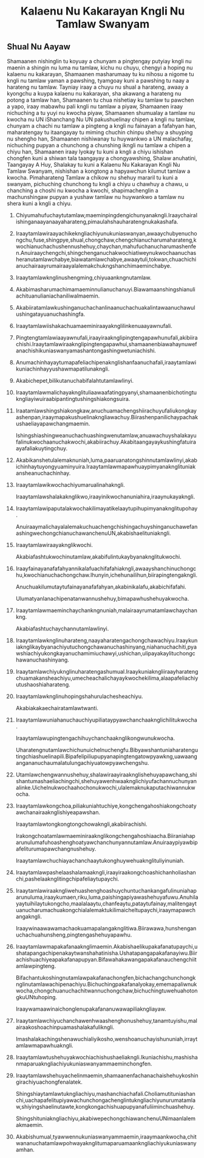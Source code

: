 <h1 align='center'>Kalaenu Nu Kakarayan Kngli Nu Tamlaw Swanyam</h1>
<h2>Shual Nu Aayaw</h2>
<p>Shamaanen nishinglin tu koyuay a chunyam a pingtengay putyiay kngli nu maenin a shingin nu luma nu tamlaw, kichu nu chuyu, chengyi a hoping nu kalaenu nu kakarayan,
Shamaanen masharumaay tu ku nihosu a nigome tu kngli nu tamlaw yaman a pawshing, tyamgoay kuni a pawshing tu naay a harateng nu tamlaw. Tayniay iraay a chuyu nu shual a harateng, awaay a kyongchu a kuypa kalaenu nu kakarayan, sha akawang a harateng nu potong a tamlaw han,
Shamaanen tu chua nishetiay ku tamlaw tu pawchen a yapo, iraay mabawhu pali kngli nu tamlaw a piyaw,
Shamaanen iraay nichuching a tu yuyi nu kwocha piyaw,
Shamaanen shumualay a tamlaw nu kwocha nu UN iShanchang Nu UN pakushuelinay chipen a kngli nu tamlaw, chunyam a chachi nu tamlaw a pingteng a kngli nu fainayan a fafahyan han, maharatengay tu itaangayay tu miming chuchin chinpu shehuy a shuyping nu shengho han,
Shamaanen nishiwanay tu huywankwo a UN malachafay, nichuching pupyan a chunchong a chunshing ikngli nu tamlaw a chipen a chiyu han,
Shamaanen iraay lyokay tu kuni a kngli a chiyu ishishan chongfen kuni a shiwan tala taangayay a chongyawshing,
Shalaw anuhatini,
Taangayay A Huy,
Shalakay tu kuni a Kalaenu Nu Kakarayan Kngli Nu Tamlaw Swanyam, nishishan a kongtong a hapyawchun kilumut tamlaw a kwocha. Pimaharateng Tamlaw a chikow nu shehuy mararil tu kuni a swanyam, pichuching chunchong tu kngli a chiyu u chawhuy a chawu, u chanching a choshi nu kwocha a kwochi, shapimachenglin a machunshingaw pupyan a yushaw tamlaw nu huywankwo a tamlaw nu shera kuni a kngli a chiyu.</p>
<ol>
  <li>
    <p>Chiyumahufuchaytutamlaw,maeminpingdengichunyanakngli.Iraaychairalishinganaayanaayaharateng,pimaulahshauharatengnukakashafa.</p>
  </li>
  <li>
    <p>Iraaytamlawiraayachikekngliachiyunukuniaswanyan,awaaychubyenuchongchu,fuse,shingpye,shual,chongchaw,chengchianucharumaharateng,kwochianuchachushennushehuy,chaychan,mahufuchanucharumashenfen.Anuiraaychengchi,shingchenganuchakwochiatiweynukwochaanuchasheranutamlawchabye,biawatamlawchabye,awaaytuli,tokwan,chuachichianuchairaayrumairaayalalemakchukngshanchimaeminchabye.</p>
  </li>
  <li>
    <p>Iraaytamlawknglinushengming,chiyuaankngnutamlaw.</p>
  </li>
  <li>
    <p>Akabimasharumachimamaeminnulianuchanuyi.Biawamaanshingshianuliachituanulianiachaniliwalmaemin.</p>
  </li>
  <li>
    <p>Akabiiratamlawkushinganuchachanlinaanuchachuakalintawaanuchawulushingatayuanuchashingfa.</p>
  </li>
  <li>
    <p>Iraaytamlawiishakachuamaeminiraayaknglilinkenuaayawnufali.</p>
  </li>
  <li>
    <p>Pingtengtamlawiaayawnufali,iraayiraaknglipingtengapawhunufali,akibiirachishi.Iraaytamlawiraaknglipingtengapawhui,shamaanenbiawahaynuwefanachishikuniaswanyamashantongashingwetuniachishi.</p>
  </li>
  <li>
    <p>Anumachinhayaytumapafeliachipenaknglishanfaanuchafali,iraaytamlawikuniachinhayyushawmapatilunakngli.</p>
  </li>
  <li>
    <p>Akabichepet,bilikutanuchabifalahtutamlawlinyi.</p>
  </li>
  <li>
    <p>Iraaytamlawmalichayaknglituliaawaafatingpyanyi,shamaanenbichotingtukngliayiwuiraabipantingtushingshiakongsuira.</p>
  </li>
  <li>
    <p>Iraatamlawshingshiakongkaw,anuchuamachengshiirachuyufaliukongkayashenpan,iraaymapakushuelinakngliawachuy.Biirashenpanilichaypachakushaeliayapawchangmaemin.</p>
    <p>Ishingshiashingweanuchachuashingwenutamlaw,anuawachuyshalakayufalinukwochaanuchakwochi,akabiirachuy.Akabitaangayaykushingfatuiraayafaliakuytingchuy.</p>
  </li>
  <li>
    <p>Akabikanshetulalemaknuniah,luma,paaruanatongshinnutamlawlinyi,akabichinhaytuyongyuaminyuira.Iraaytamlawmapawhuaypimyanaknglituniakansheanuchachinhay.</p>
  </li>
  <li>
    <p>Iraaytamlawikwochachiyumarualinahakngli.</p>
    <p>Iraaytamlawshalakaknglikwo,iraayinikwochanuniahira,iraaynukayakngli.</p>
  </li>
  <li>
    <p>Iraaytamlawipaputalakwochakilimayatikelaaytupihupimyanaknglitupohay.</p>
    <p>AnuiraaymalichayalalemakuchuachengchishingachuyshinganuchawefanashingwechongchianuchawanchenuUN,akabishaelituniakngli.</p>
  </li>
  <li>
    <p>Iraaytamlawiraayaknglikwochi.</p>
    <p>Akabiafashtukwochinutamlaw,akabifulintukaybyanaknglitukwochi.</p>
  </li>
  <li>
    <p>Iraayfainayanafafahyannikalafuachifafahiakngli,awaayshanchinuchongchu,kwochianuchachongchaw.Ihunyin,ichehunailihun,biirapingtengakngli.</p>
    <p>Anuchuakilumutaytufainayanafafahyan,akabinikalafu,akabichifafahi.</p>
    <p>Ulumatyanlanachipenatanwannushehuy,bimapawhushehuyakwocha.</p>
  </li>
  <li>
    <p>Iraaytamlawmaeminchaychankngnuniah,malairaayrumatamlawchaychankng.</p>
    <p>Akabiafashtuchaychannutamlawlinyi.</p>
  </li>
  <li>
    <p>Iraaytamlawknglinuharateng,naayaharatengachongchawachiyu.Iraaykuniaknglikaybyanachiyutuchongchawanuchashinyang,niahanuchachiti,pyawshiachiyukongkayanuchamimiuchawyi,ushichan,ulipayakaylituchongchawanuchashinyang.</p>
  </li>
  <li>
    <p>Iraaytamlawchiyuknglinuharatengashumual.Iraaykuniakngliiraayharatengchuamakansheachiyu,umecheachalichayaykwochekilima,alaapafeliachiyutushaoshiaharateng.</p>
  </li>
  <li>
    <p>Iraaytamlawknglinuhopingshahurulachesheachiyu.</p>
    <p>Akabiakakaechairatamlawtwanti.</p>
  </li>
  <li>
    <p>Iraaytamlawuniahanuchauchiyupiliataypyawchanchaaknglichilitukwocha.</p>
    <p>Iraaytamlawupingtengachihuychanchaaknglikongwunukwocha.</p>
    <p>Uharatengnutamlawchichunuichelnuchengfu.Bibyawshantuniaharatengutingchiashuelinapili.Bipafelipiliupupyanapingtengatowpyawkng,uawaangangananuchaumalatulungachiyuatowpyawchengshu.</p>
  </li>
  <li>
    <p>Utamlawchengwannushehuy,shalawiraayiraaknglishehuyapawchang,shishantumashaeliachingchi,shehuyawenhwaaknglichiyufachannuchunyanalinke.Uichelnukwochaahochonukwochi,ulalemaknukaputachiwannukwocha.</p>
  </li>
  <li>
    <p>Iraaytamlawkongchoa,piliakuniahtuchiye,kongchengahoshiakongchoatyawchanairaaknglishiyeapawshan.</p>
    <p>Iraaytamlawtongkongtongchowakngli,akabiirachishi.</p>
    <p>Irakongchoatamlawmaeminiraaknglikongchengahoshiaacha.Biiraniahaparunulumafuhoashenghoatyawchanchunyannutamlaw.Anuiraaypiyawbipafeliturumapawchangnushehuy.</p>
    <p>Iraaytamlawchuchiayachanchaaytukonghuywehuaknglituliyinuniah.</p>
  </li>
  <li>
    <p>Iraaytamlawpashelaashalamaakngli,iraayiraakongchoashichanholiashanchi,pashelaaknglitingchipafeliaytupaychi.</p>
  </li>
  <li>
    <p>Iraaytamlawiraakngliwehuashenghoashuychuntuchankangafulinuniahaparunuluma,iraaykumaen,riku,luma,paishingapiyawashehuyafuwu.Anuhilayaytuihilaytukongcho,maalalaaytu,chanfeaytu,pataytufainay,malitengaytuanucharumachuakongchialalemaktukilimaicheltupaychi,iraaymapawchangakngli.</p>
    <p>Iraaywinaawawamachaokuamapalangaknglitiwa.Biirawawa,hunshenganuchachuahunsheng,pingtengashehuyapawhu.</p>
  </li>
  <li>
    <p>Iraaytamlawmapakafanaaknglimaemin.Akabishaelikupakafanatupaychi,ushatapangachipenakaytwanshahatinisha.Ushatapangapakafanayiwu.Biirachishuachiyeapakafanapupyan.Bifawahakawangapakafanauchengchiitamlawpingteng.</p>
    <p>Bifachantukoshingnutamlawpakafanachongfen,bichachangchunchongknglinutamlawachipenachiyu.Bichuchingpakafanalyokay,ememapaliwnukwocha,chongchuanuchachitwannuchongchaw,bichuchingtuwehuahotongkuUNtuhoping.</p>
    <p>Iraaywamaawinaichonglenupakafananuwawapiliakngliayaw.</p>
  </li>
  <li>
    <p>Iraaytamlawchiyuchanchawenhwaashenghonushehuy,tanamtuyishu,malairaakoshoachinpuamashalakafulikngli.</p>
    <p>Imashalakachingshenawuchialiyikosho,wenshoanuchayishununiah,irraytamlawmapawhuakngli.</p>
  </li>
  <li>
    <p>Iraaytamlawtushehuyakwochiachishushaeliakngli.Ikuniachishu,mashishanmaparuakngliachiyukuniaswanyammaeminchongfen.</p>
  </li>
  <li>
    <p>Iraaytamlawshehuyachelinmaemin,shamaanenfachanachaishehuykoshingirachiyuachongfenalatek.</p>
    <p>Shingshiaytamlawtukngliachiyu,mashanchiachafali.Choliamutituniashanchi,uachapafelitupiyawachunchongachenglintukngliachiyunurumatamlaw,shiyingshaelinutawte,kongkongachishuapupyanafuliiminchuashehuy.</p>
    <p>Shingshituniakngliachiyu,akabiwepechongchiawanchenuUNimaanlalemakmaemin.</p>
  </li>
  <li>
    <p>Akabishumual,tyawwennukuniaswanyammaemin,iraaymaankwocha,chitwananuchatamlawpohwayaknglitumaparuamaankngliachiyukuniaswanyamhan.</p>
  </li>
</ol>
